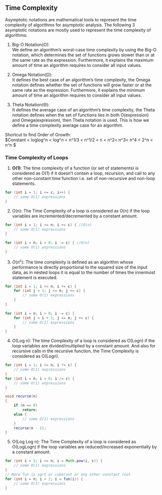 ## Time Complexity
Asymptotic notations are mathematical tools to represent the time complexity of algorithms for asymptotic analysis. The following 3 asymptotic notations are mostly used to represent the time complexity of algorithms:
1. Big-O Notation(O):  
We define an algorithm’s worst-case time complexity by using the Big-O notation, which determines the set of functions grows slower than or at the same rate as the expression. Furthermore, it explains the maximum amount of time an algorithm requires to consider all input values.

2. Omega Notation(Ω):  
It defines the best case of an algorithm’s time complexity, the Omega notation defines whether the set of functions will grow faster or at the same rate as the expression. Furthermore, it explains the minimum amount of time an algorithm requires to consider all input values.

3. Theta Notation(Θ):  
It defines the average case of an algorithm’s time complexity, the Theta notation defines when the set of functions lies in both O(expression) and Omega(expression), then Theta notation is used. This is how we define a time complexity average case for an algorithm. 

Shortcut to find Order of Growth:  
$Constant < loglog^n < log^n < n^1/3 < n^1/2 < n < n^2< n^3< n^4 < 2^n < n^n $

### Time Complexity of Loops
1. **O(1)**: The time complexity of a function (or set of statements) is considered as O(1) if it doesn’t contain a loop, recursion, and call to any other non-constant time function i.e. set of non-recursive and non-loop statements.  
```java
for (int i = 1; i <= c; i++) {
    // some O(1) expressions
}
```

2. O(n): The Time Complexity of a loop is considered as O(n) if the loop variables are incremented/decremented by a constant amount.
```java
for (int i = 1; i <= n; i += c) { //O(n)
    // some O(1) expressions
}
   
for (int i = n; i > 0; i -= c) { //O(n)
    // some O(1) expressions
}
```
3. $O(n^c)$: The time complexity is defined as an algorithm whose performance is directly proportional to the squared size of the input data, as in nested loops it is equal to the number of times the innermost statement is executed. 
```java
for (int i = 1; i <= n; i += c) {
    for (int j = 1; j <= n; j += c) {
        // some O(1) expressions
    }
}
 
for (int i = n; i > 0; i -= c) {
    for (int j = i + 1; j <= n; j += c) {
        // some O(1) expressions
    }
}
```
4. O(Log n): The time Complexity of a loop is considered as O(Logn) if the loop variables are divided/multiplied by a constant amount. And also for recursive calls in the recursive function, the Time Complexity is considered as O(Logn).
```java
for (int i = 1; i <= n; i *= c) {
    // some O(1) expressions
}
for (int i = n; i > 0; i /= c) {
    // some O(1) expressions
}

void recurse(n)
{
    if (n == 0)
        return;
    else {
        // some O(1) expressions
    }
    recurse(n - 1);
}
```
5. O(Log Log n): The Time Complexity of a loop is considered as O(LogLogn) if the loop variables are reduced/increased exponentially by a constant amount.
```java
for (int i = 2; i <= n; i = Math.pow(i, c)) {
    // some O(1) expressions
}
// Here fun is sqrt or cuberoot or any other constant root
for (int i = n; i > 1; i = fun(i)) {
    // some O(1) expressions
}
```
